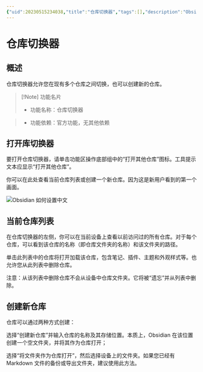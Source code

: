 ```yaml
---
{"uid":20230515234038,"title":"仓库切换器","tags":[],"description":"Obsidian 仓库切换器，如何处理多仓库","author":"OS","type":"other","draft":false,"editable":false,"modified":20230621183436,"dg-publish":true,"permalink":"/lake-of-knowledge/10-obsidian/obsidian//","dgPassFrontmatter":true}
---
```



# 仓库切换器

## 概述

仓库切换器允许您在现有多个仓库之间切换，也可以创建新的仓库。

> [!Note] 功能名片
> - 功能名称：仓库切换器

> - 功能依赖：官方功能，无其他依赖

## 打开库切换器

要打开仓库切换器，请单击功能区操作底部组中的“打开其他仓库”图标。工具提示文本应显示“打开其他仓库”。

你可以在此处查看当前仓库列表或创建一个新仓库。因为这是新用户看到的第一个画面。

![Obsidian 如何设置中文](https://cdn.pkmer.cn/images/08cb3a1aaa14692158929acb63a98b95_MD5.png!pkmer)

## 当前仓库列表

在仓库切换器的左侧，你可以在当前设备上查看以前访问过的所有仓库。对于每个仓库，可以看到该仓库的名称（即仓库文件夹的名称）和该文件夹的路径。

单击此列表中的仓库将打开加载该仓库，包含笔记、插件、主题和外观样式等。也允许您从此列表中删除仓库。

注意：从该列表中删除仓库不会从设备中仓库文件夹。它将被“遗忘”并从列表中删除。

## 创建新仓库

仓库可以通过两种方式创建：

选择“创建新仓库”并输入仓库的名称及其存储位置。本质上，Obsidian 在该位置创建一个空文件夹，并将其作为仓库打开；

选择“将文件夹作为仓库打开”，然后选择设备上的文件夹。如果您已经有 Markdown 文件的备份或导出文件夹，建议使用此方法。